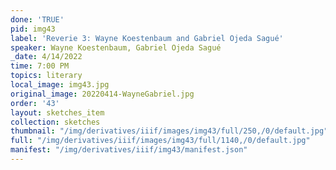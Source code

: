 ```yaml
---
done: 'TRUE'
pid: img43
label: 'Reverie 3: Wayne Koestenbaum and Gabriel Ojeda Sagué'
speaker: Wayne Koestenbaum, Gabriel Ojeda Sagué
_date: 4/14/2022
time: 7:00 PM
topics: literary
local_image: img43.jpg
original_image: 20220414-WayneGabriel.jpg
order: '43'
layout: sketches_item
collection: sketches
thumbnail: "/img/derivatives/iiif/images/img43/full/250,/0/default.jpg"
full: "/img/derivatives/iiif/images/img43/full/1140,/0/default.jpg"
manifest: "/img/derivatives/iiif/img43/manifest.json"
---
```

